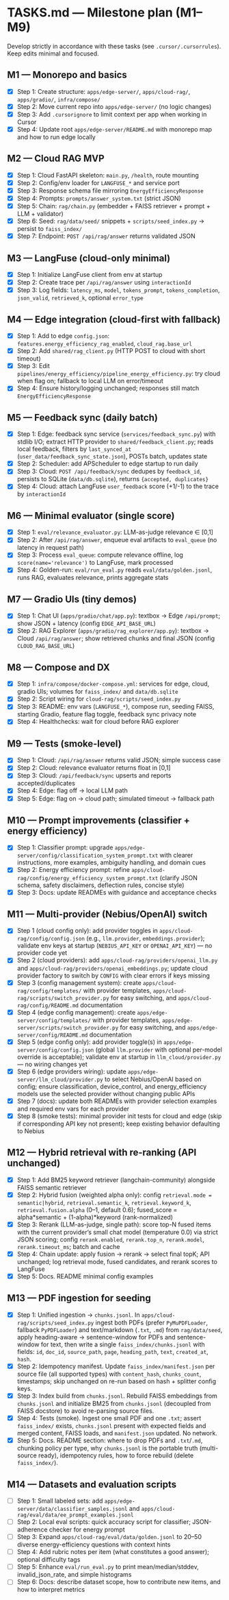 # TASKS.md — Milestone plan (M1–M9)

Develop strictly in accordance with these tasks (see `.cursor/.cursorrules`). Keep edits minimal and focused.

## M1 — Monorepo and basics
- [X] Step 1: Create structure: `apps/edge-server/`, `apps/cloud-rag/`, `apps/gradio/`, `infra/compose/`
- [X] Step 2: Move current repo into `apps/edge-server/` (no logic changes)
- [X] Step 3: Add `.cursorignore` to limit context per app when working in Cursor
- [X] Step 4: Update root `apps/edge-server/README.md` with monorepo map and how to run edge locally

## M2 — Cloud RAG MVP
- [X] Step 1: Cloud FastAPI skeleton: `main.py`, `/health`, route mounting
- [X] Step 2: Config/env loader for `LANGFUSE_*` and service port
- [X] Step 3: Response schema file mirroring `EnergyEfficiencyResponse`
- [X] Step 4: Prompts: `prompts/answer_system.txt` (strict JSON)
- [X] Step 5: Chain: `rag/chain.py` (embedder + FAISS retriever + prompt + LLM + validator)
- [X] Step 6: Seed: `rag/data/seed/` snippets + `scripts/seed_index.py` → persist to `faiss_index/`
- [X] Step 7: Endpoint: `POST /api/rag/answer` returns validated JSON

## M3 — LangFuse (cloud-only minimal)
- [X] Step 1: Initialize LangFuse client from env at startup
- [X] Step 2: Create trace per `/api/rag/answer` using `interactionId`
- [X] Step 3: Log fields: `latency_ms`, `model`, `tokens_prompt`, `tokens_completion`, `json_valid`, `retrieved_k`, optional `error_type`

## M4 — Edge integration (cloud-first with fallback)
- [X] Step 1: Add to edge `config.json`: `features.energy_efficiency_rag_enabled`, `cloud_rag.base_url`
- [X] Step 2: Add `shared/rag_client.py` (HTTP POST to cloud with short timeout)
- [X] Step 3: Edit `pipelines/energy_efficiency/pipeline_energy_efficiency.py`: try cloud when flag on; fallback to local LLM on error/timeout
- [X] Step 4: Ensure history/logging unchanged; responses still match `EnergyEfficiencyResponse`

## M5 — Feedback sync (daily batch)
- [X] Step 1: Edge: feedback sync service (`services/feedback_sync.py`) with stdlib I/O; extract HTTP provider to `shared/feedback_client.py`; reads local feedback, filters by `last_synced_at` (`user_data/feedback_sync_state.json`), POSTs batch, updates state
- [X] Step 2: Scheduler: add APScheduler to edge startup to run daily
- [X] Step 3: Cloud: `POST /api/feedback/sync` dedupes by `feedback_id`, persists to SQLite (`data/db.sqlite`), returns `{accepted, duplicates}`
- [X] Step 4: Cloud: attach LangFuse `user_feedback` score (+1/-1) to the trace by `interactionId`

## M6 — Minimal evaluator (single score)
- [X] Step 1: `eval/relevance_evaluator.py`: LLM-as-judge relevance ∈ [0,1]
- [X] Step 2: After `/api/rag/answer`, enqueue eval artifacts to `eval_queue` (no latency in request path)
- [X] Step 3: Process `eval_queue`: compute relevance offline, log `score(name='relevance')` to LangFuse, mark processed
- [X] Step 4: Golden-run: `eval/run_eval.py` reads `eval/data/golden.jsonl`, runs RAG, evaluates relevance, prints aggregate stats

## M7 — Gradio UIs (tiny demos)
- [X] Step 1: Chat UI (`apps/gradio/chat/app.py`): textbox → Edge `/api/prompt`; show JSON + latency (config `EDGE_API_BASE_URL`)
- [X] Step 2: RAG Explorer (`apps/gradio/rag_explorer/app.py`): textbox → Cloud `/api/rag/answer`; show retrieved chunks and final JSON (config `CLOUD_RAG_BASE_URL`)

## M8 — Compose and DX
- [X] Step 1: `infra/compose/docker-compose.yml`: services for edge, cloud, gradio UIs; volumes for `faiss_index/` and `data/db.sqlite`
- [X] Step 2: Script wiring for `cloud-rag/scripts/seed_index.py`
- [X] Step 3: README: env vars (`LANGFUSE_*`), compose run, seeding FAISS, starting Gradio, feature flag toggle, feedback sync privacy note
- [X] Step 4: Healthchecks: wait for cloud before RAG explorer

## M9 — Tests (smoke-level)
- [X] Step 1: Cloud: `/api/rag/answer` returns valid JSON; simple success case
- [X] Step 2: Cloud: relevance evaluator returns float in [0,1]
- [X] Step 3: Cloud: `/api/feedback/sync` upserts and reports accepted/duplicates
- [X] Step 4: Edge: flag off → local LLM path
- [X] Step 5: Edge: flag on → cloud path; simulated timeout → fallback path

## M10 — Prompt improvements (classifier + energy efficiency)
- [X] Step 1: Classifier prompt: upgrade `apps/edge-server/config/classification_system_prompt.txt` with clearer instructions, more examples, ambiguity handling, and domain cues
- [X] Step 2: Energy efficiency prompt: refine `apps/cloud-rag/config/energy_efficiency_system_prompt.txt` (clarify JSON schema, safety disclaimers, deflection rules, concise style)
- [X] Step 3: Docs: update READMEs with guidance and acceptance checks

## M11 — Multi-provider (Nebius/OpenAI) switch
- [X] Step 1 (cloud config only): add provider toggles in `apps/cloud-rag/config/config.json` (e.g., `llm.provider`, `embeddings.provider`); validate env keys at startup (`NEBIUS_API_KEY` or `OPENAI_API_KEY`) — no provider code yet
- [X] Step 2 (cloud providers): add `apps/cloud-rag/providers/openai_llm.py` and `apps/cloud-rag/providers/openai_embeddings.py`; update cloud provider factory to switch by `CONFIG` with clear errors if keys missing
- [X] Step 3 (config management system): create `apps/cloud-rag/config/templates/` with provider templates, `apps/cloud-rag/scripts/switch_provider.py` for easy switching, and `apps/cloud-rag/config/README.md` documentation
- [X] Step 4 (edge config management): create `apps/edge-server/config/templates/` with provider templates, `apps/edge-server/scripts/switch_provider.py` for easy switching, and `apps/edge-server/config/README.md` documentation
- [X] Step 5 (edge config only): add provider toggle(s) in `apps/edge-server/config/config.json` (global `llm.provider` with optional per-model override is acceptable); validate env at startup in `llm_cloud/provider.py` — no wiring changes yet
- [X] Step 6 (edge providers wiring): update `apps/edge-server/llm_cloud/provider.py` to select Nebius/OpenAI based on config; ensure classification, device_control, and energy_efficiency models use the selected provider without changing public APIs
- [X] Step 7 (docs): update both READMEs with provider selection examples and required env vars for each provider
- [X] Step 8 (smoke tests): minimal provider init tests for cloud and edge (skip if corresponding API key not present); keep existing behavior defaulting to Nebius

## M12 — Hybrid retrieval with re-ranking (API unchanged)
- [X] Step 1: Add BM25 keyword retriever (langchain-community) alongside FAISS semantic retriever
- [X] Step 2: Hybrid fusion (weighted alpha only): config `retrieval.mode = semantic|hybrid`, `retrieval.semantic_k`, `retrieval.keyword_k`, `retrieval.fusion.alpha` (0–1, default 0.6); fused_score = alpha*semantic + (1-alpha)*keyword (rank-normalized)
- [X] Step 3: Rerank (LLM-as-judge, single path): score top-N fused items with the current provider’s small chat model (temperature 0.0) via strict JSON scoring; config `rerank.enabled`, `rerank.top_n`, `rerank.model`, `rerank.timeout_ms`; batch and cache
- [X] Step 4: Chain update: apply fusion → rerank → select final topK; API unchanged; log retrieval mode, fused candidates, and rerank scores to LangFuse
- [X] Step 5: Docs. README minimal config examples

## M13 — PDF ingestion for seeding
- [X] Step 1: Unified ingestion → `chunks.jsonl`. In `apps/cloud-rag/scripts/seed_index.py` ingest both PDFs (prefer `PyMuPDFLoader`, fallback `PyPDFLoader`) and text/markdown (`.txt`, `.md`) from `rag/data/seed`, apply heading-aware → sentence-window for PDFs and sentence-window for text, then write a single `faiss_index/chunks.jsonl` with fields: `id`, `doc_id`, `source_path`, `page`, `heading_path`, `text`, `created_at`, `hash`.
- [X] Step 2: Idempotency manifest. Update `faiss_index/manifest.json` per source file (all supported types) with `content_hash`, `chunks_count`, timestamps; skip unchanged on re-run based on hash + splitter config keys.
- [X] Step 3: Index build from `chunks.jsonl`. Rebuild FAISS embeddings from `chunks.jsonl` and initialize BM25 from `chunks.jsonl` (decoupled from FAISS docstore) to avoid re-parsing source files.
- [X] Step 4: Tests (smoke). Ingest one small PDF and one `.txt`; assert `faiss_index/` exists, `chunks.jsonl` present with expected fields and merged content, FAISS loads, and `manifest.json` updated. No network.
- [X] Step 5: Docs. README section: where to drop PDFs and `.txt`/`.md`, chunking policy per type, why `chunks.jsonl` is the portable truth (multi-source ready), idempotency rules, how to force rebuild (delete `faiss_index/`).

## M14 — Datasets and evaluation scripts
- [ ] Step 1: Small labeled sets: add `apps/edge-server/data/classifier_samples.jsonl` and `apps/cloud-rag/eval/data/ee_prompt_examples.jsonl`
- [ ] Step 2: Local eval scripts: quick accuracy script for classifier; JSON-adherence checker for energy prompt
- [ ] Step 3: Expand `apps/cloud-rag/eval/data/golden.jsonl` to 20–50 diverse energy-efficiency questions with context hints
- [ ] Step 4: Add rubric notes per item (what constitutes a good answer); optional difficulty tags
- [ ] Step 5: Enhance `eval/run_eval.py` to print mean/median/stddev, invalid_json_rate, and simple histograms
- [ ] Step 6: Docs: describe dataset scope, how to contribute new items, and how to interpret metrics
